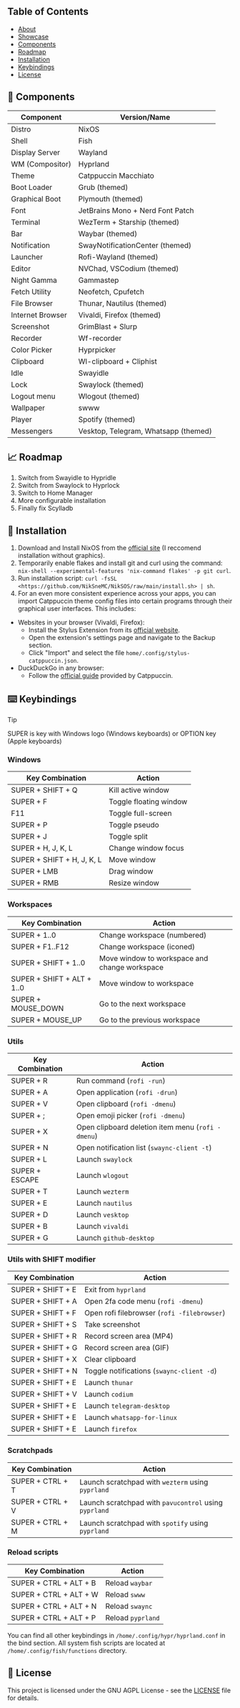 ## Table of Contents
- [About](#-about)
- [Showcase](#-showcase)
- [Components](#-components)
- [Roadmap](#-roadmap)
- [Installation](#-installation)
- [Keybindings](#️-keybindings)
- [License](#-license)


## 🔧 Components

| Component        | Version/Name                         |
|------------------|--------------------------------------|
| Distro           | NixOS                                |
| Shell            | Fish                                 |
| Display Server   | Wayland                              |
| WM (Compositor)  | Hyprland                             |
| Theme            | Catppuccin Macchiato                 |
| Boot Loader      | Grub (themed)                        |
| Graphical Boot   | Plymouth (themed)                    |
| Font             | JetBrains Mono + Nerd Font Patch     |
| Terminal         | WezTerm + Starship (themed)          |
| Bar              | Waybar (themed)                      |
| Notification     | SwayNotificationCenter (themed)      |
| Launcher         | Rofi-Wayland (themed)                |
| Editor           | NVChad, VSCodium (themed)            |
| Night Gamma      | Gammastep                            |
| Fetch Utility    | Neofetch, Cpufetch                   |
| File Browser     | Thunar, Nautilus (themed)            |
| Internet Browser | Vivaldi, Firefox (themed)            |
| Screenshot       | GrimBlast + Slurp                    |
| Recorder         | Wf-recorder                          |
| Color Picker     | Hyprpicker                           |
| Clipboard        | Wl-clipboard + Cliphist              |
| Idle             | Swayidle                             |
| Lock             | Swaylock (themed)                    |
| Logout menu      | Wlogout (themed)                     |
| Wallpaper        | swww                                 |
| Player           | Spotify (themed)                     |
| Messengers       | Vesktop, Telegram, Whatsapp (themed) |

## 📈 Roadmap

1. Switch from Swayidle to Hypridle
2. Switch from Swaylock to Hyprlock
3. Switch to Home Manager
4. More configurable installation
5. Finally fix Scylladb

## 🚀 Installation

1. Download and Install NixOS from the [official site](https://nixos.org/download) (I reccomend installation without graphics).
2. Temporarily enable flakes and install git and curl using the command: `nix-shell --experimental-features 'nix-command flakes' -p git curl`.
3. Run installation script: `curl -fsSL <https://github.com/NikSneMC/NikSOS/raw/main/install.sh> | sh`.
4. For an even more consistent experience across your apps, you can import Catppuccin theme config files into certain programs through their graphical user interfaces. This includes:

 - Websites in your browser (Vivaldi, Firefox):
   - Install the Stylus Extension from its [official website](https://add0n.com/stylus.html).
   - Open the extension's settings page and navigate to the Backup section.
   - Click "Import" and select the file `home/.config/stylus-catppuccin.json`.
 - DuckDuckGo in any browser:
   - Follow the [official guide](https://github.com/catppuccin/duckduckgo) provided by Catppuccin.
  
## ⌨️ Keybindings

> [!TIP] 
> SUPER is key with Windows logo (Windows keyboards) or OPTION key (Apple keyboards)

### Windows

| Key Combination            | Action                                                     |
|----------------------------|------------------------------------------------------------|
| SUPER + SHIFT + Q          | Kill active window                                         |
| SUPER + F                  | Toggle floating window                                     |
| F11                        | Toggle full-screen                                         |
| SUPER + P                  | Toggle pseudo                                              |
| SUPER + J                  | Toggle split                                               |
| SUPER + H, J, K, L         | Change window focus                                        |
| SUPER + SHIFT + H, J, K, L | Move window                                                |
| SUPER + LMB                | Drag window                                                |
| SUPER + RMB                | Resize window                                              |

### Workspaces
| Key Combination            | Action                                        |
|----------------------------|-----------------------------------------------|
| SUPER + 1..0               | Change workspace (numbered)                   |
| SUPER + F1..F12            | Change workspace (iconed)                     |
| SUPER + SHIFT + 1..0       | Move window to workspace and change workspace |
| SUPER + SHIFT + ALT + 1..0 | Move window to workspace                      |
| SUPER + MOUSE_DOWN         | Go to the next workspace                      |
| SUPER + MOUSE_UP           | Go to the previous workspace                  |

### Utils

| Key Combination | Action                                            |
|-----------------|---------------------------------------------------|
| SUPER + R       | Run command (`rofi -run`)                         |
| SUPER + A       | Open application (`rofi -drun`)                   |
| SUPER + V       | Open clipboard (`rofi -dmenu`)                    |
| SUPER + ;       | Open emoji picker (`rofi -dmenu`)                 |
| SUPER + X       | Open clipboard deletion item menu (`rofi -dmenu`) |
| SUPER + N       | Open notification list (`swaync-client -t`)       |
| SUPER + L       | Launch `swaylock`                                 |
| SUPER + ESCAPE  | Launch `wlogout`                                  |
| SUPER + T       | Launch `wezterm`                                  |
| SUPER + E       | Launch `nautilus`                                 |
| SUPER + D       | Launch `vesktop`                                  |
| SUPER + B       | Launch `vivaldi`                                  |
| SUPER + G       | Launch `github-desktop`                           |

### Utils with SHIFT modifier

| Key Combination   | Action                                      |
|-------------------|---------------------------------------------|
| SUPER + SHIFT + E | Exit from `hyprland`                        |
| SUPER + SHIFT + A | Open 2fa code menu (`rofi -dmenu`)          |
| SUPER + SHIFT + F | Open rofi filebrowser (`rofi -filebrowser`) |
| SUPER + SHIFT + S | Take screenshot                             |
| SUPER + SHIFT + R | Record screen area (MP4)                    |
| SUPER + SHIFT + G | Record screen area (GIF)                    |
| SUPER + SHIFT + X | Clear clipboard                             |
| SUPER + SHIFT + N | Toggle notifications (`swaync-client -d`)   |
| SUPER + SHIFT + E | Launch `thunar`                             |
| SUPER + SHIFT + V | Launch `codium`                             |
| SUPER + SHIFT + E | Launch `telegram-desktop`                   |
| SUPER + SHIFT + E | Launch `whatsapp-for-linux`                 |
| SUPER + SHIFT + E | Launch `firefox`                            |

### Scratchpads

| Key Combination   | Action                                                     |
|-------------------|------------------------------------------------------------|
| SUPER + CTRL + T       | Launch scratchpad with `wezterm` using `pyprland`     |
| SUPER + CTRL + V       | Launch scratchpad with `pavucontrol` using `pyprland` |
| SUPER + CTRL + M       | Launch scratchpad with `spotify` using `pyprland`     |


### Reload scripts

| Key Combination        | Action            |
|------------------------|-------------------|
| SUPER + CTRL + ALT + B | Reload `waybar`   |
| SUPER + CTRL + ALT + W | Reload `swww`     |
| SUPER + CTRL + ALT + N | Reload `swaync`   |
| SUPER + CTRL + ALT + P | Reload `pyprland` |

You can find all other keybindings in `/home/.config/hypr/hyprland.conf` in the bind section. All system fish scripts are located at `/home/.config/fish/functions` directory.

## 📜 License

This project is licensed under the GNU AGPL License - see the [LICENSE](LICENSE) file for details.

